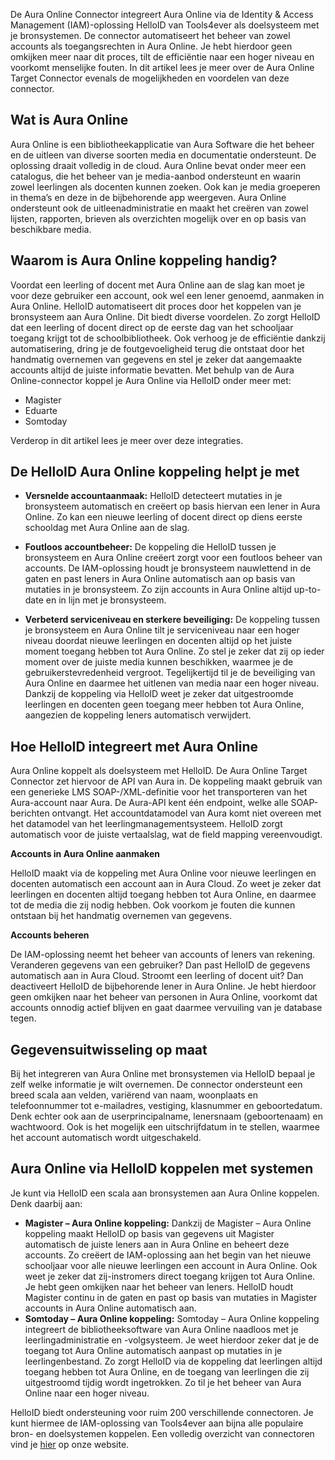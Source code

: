 De Aura Online Connector integreert Aura Online via de Identity & Access Management (IAM)-oplossing HelloID van Tools4ever als doelsysteem met je bronsystemen. De connector automatiseert het beheer van zowel accounts als toegangsrechten in Aura Online. Je hebt hierdoor geen omkijken meer naar dit proces, tilt de efficiëntie naar een hoger niveau en voorkomt menselijke fouten. In dit artikel lees je meer over de Aura Online Target Connector evenals de mogelijkheden en voordelen van deze connector. 

## Wat is Aura Online

Aura Online is een bibliotheekapplicatie van Aura Software die het beheer en de uitleen van diverse soorten media en documentatie ondersteunt. De oplossing draait volledig in de cloud. Aura Online bevat onder meer een catalogus, die het beheer van je media-aanbod ondersteunt en waarin zowel leerlingen als docenten kunnen zoeken. Ook kan je media groeperen in thema’s en deze in de bijbehorende app weergeven. Aura Online ondersteunt ook de uitleenadministratie en maakt het creëren van zowel lijsten, rapporten, brieven als overzichten mogelijk over en op basis van beschikbare media. 

## Waarom is Aura Online koppeling handig?

Voordat een leerling of docent met Aura Online aan de slag kan moet je voor deze gebruiker een account, ook wel een lener genoemd, aanmaken in Aura Online. HelloID automatiseert dit proces door het koppelen van je bronsysteem aan Aura Online. Dit biedt diverse voordelen. Zo zorgt HelloID dat een leerling of docent direct op de eerste dag van het schooljaar toegang krijgt tot de schoolbibliotheek. Ook verhoog je de efficiëntie dankzij automatisering, dring je de foutgevoeligheid terug die ontstaat door het handmatig overnemen van gegevens en stel je zeker dat aangemaakte accounts altijd de juiste informatie bevatten. 
Met behulp van de Aura Online-connector koppel je Aura Online via HelloID onder meer met:

*	Magister
*	Eduarte
*	Somtoday

Verderop in dit artikel lees je meer over deze integraties.

## De HelloID Aura Online koppeling helpt je met

* **Versnelde accountaanmaak:** HelloID detecteert mutaties in je bronsysteem automatisch en creëert op basis hiervan een lener in Aura Online. Zo kan een nieuwe leerling of docent direct op diens eerste schooldag met Aura Online aan de slag. 

* **Foutloos accountbeheer:** De koppeling die HelloID tussen je bronsysteem en Aura Online creëert zorgt voor een foutloos beheer van accounts. De IAM-oplossing houdt je bronsysteem nauwlettend in de gaten en past leners in Aura Online automatisch aan op basis van mutaties in je bronsysteem. Zo zijn accounts in Aura Online altijd up-to-date en in lijn met je bronsysteem. 

* **Verbeterd serviceniveau en sterkere beveiliging:** De koppeling tussen je bronsysteem en Aura Online tilt je serviceniveau naar een hoger niveau doordat nieuwe leerlingen en docenten altijd op het juiste moment toegang hebben tot Aura Online. Zo stel je zeker dat zij op ieder moment over de juiste media kunnen beschikken, waarmee je de gebruikerstevredenheid vergroot. Tegelijkertijd til je de beveiliging van Aura Online en daarmee het uitlenen van media naar een hoger niveau. Dankzij de koppeling via HelloID weet je zeker dat uitgestroomde leerlingen en docenten geen toegang meer hebben tot Aura Online, aangezien de koppeling leners automatisch verwijdert. 

## Hoe HelloID integreert met Aura Online

Aura Online koppelt als doelsysteem met HelloID. De Aura Online Target Connector zet hiervoor de API van Aura in. De koppeling maakt gebruik van een generieke LMS SOAP-/XML-definitie voor het transporteren van het Aura-account naar Aura. De Aura-API kent één endpoint, welke alle SOAP-berichten ontvangt. Het accountdatamodel van Aura komt niet overeen met het datamodel van het leerlingmanagementsysteem. HelloID zorgt automatisch voor de juiste vertaalslag, wat de field mapping vereenvoudigt.

**Accounts in Aura Online aanmaken**

HelloID maakt via de koppeling met Aura Online voor nieuwe leerlingen en docenten automatisch een account aan in Aura Cloud. Zo weet je zeker dat leerlingen en docenten altijd toegang hebben tot Aura Online, en daarmee tot de media die zij nodig hebben. Ook voorkom je fouten die kunnen ontstaan bij het handmatig overnemen van gegevens.

**Accounts beheren**

De IAM-oplossing neemt het beheer van accounts of leners van rekening. Veranderen gegevens van een gebruiker? Dan past HelloID de gegevens automatisch aan in Aura Cloud. Stroomt een leerling of docent uit? Dan deactiveert HelloID de bijbehorende lener in Aura Online. Je hebt hierdoor geen omkijken naar het beheer van personen in Aura Online, voorkomt dat accounts onnodig actief blijven en gaat daarmee vervuiling van je database tegen. 

## Gegevensuitwisseling op maat

Bij het integreren van Aura Online met bronsystemen via HelloID bepaal je zelf welke informatie je wilt overnemen. De connector ondersteunt een breed scala aan velden, variërend van naam, woonplaats en telefoonnummer tot e-mailadres, vestiging, klasnummer en geboortedatum. Denk echter ook aan de userprincipalname, lenersnaam (geboortenaam) en wachtwoord. Ook is het mogelijk een uitschrijfdatum in te stellen, waarmee het account automatisch wordt uitgeschakeld.

## Aura Online via HelloID koppelen met systemen

Je kunt via HelloID een scala aan bronsystemen aan Aura Online koppelen. Denk daarbij aan:
* **Magister – Aura Online koppeling:** Dankzij de Magister – Aura Online koppeling maakt HelloID op basis van gegevens uit Magister automatisch de juiste leners aan in Aura Online en beheert deze accounts. Zo creëert de IAM-oplossing aan het begin van het nieuwe schooljaar voor alle nieuwe leerlingen een account in Aura Online. Ook weet je zeker dat zij-instromers direct toegang krijgen tot Aura Online. Je hebt geen omkijken naar het beheer van leners. HelloID houdt Magister continu in de gaten en past op basis van mutaties in Magister accounts in Aura Online automatisch aan.
* **Somtoday – Aura Online koppeling:** Somtoday – Aura Online koppeling integreert de bibliotheeksoftware van Aura Online naadloos met je leerlingadministratie en -volgsysteem. Je weet hierdoor zeker dat je de toegang tot Aura Online automatisch aanpast op mutaties in je leerlingenbestand. Zo zorgt HelloID via de koppeling dat leerlingen altijd toegang hebben tot Aura Online, en de toegang van leerlingen die zij uitgestroomd tijdig wordt ingetrokken. Zo til je het beheer van Aura Online naar een hoger niveau.

HelloID biedt ondersteuning voor ruim 200 verschillende connectoren. Je kunt hiermee de IAM-oplossing van Tools4ever aan bijna alle populaire bron- en doelsystemen koppelen. Een volledig overzicht van connectoren vind je <a href="https://www.tools4ever.nl/connectoren/">hier</a> op onze website. 
